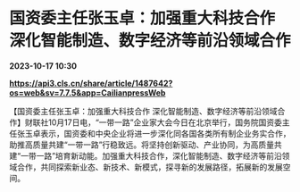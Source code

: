 # 国资委主任张玉卓：加强重大科技合作 深化智能制造、数字经济等前沿领域合作

**2023-10-17 10:30**

**https://api3.cls.cn/share/article/1487642?os=web&sv=7.7.5&app=CailianpressWeb**

【国资委主任张玉卓：加强重大科技合作 深化智能制造、数字经济等前沿领域合作】财联社10月17日电，“一带一路”企业家大会今日在北京举行，国务院国资委主任张玉卓表示，国资委和中央企业将进一步深化同各国各类所有制企业务实合作，助推高质量共建“一带一路”行稳致远。将坚持创新驱动、产业协同，为高质量共建“一带一路”培育新动能。加强重大科技合作，深化智能制造、数字经济等前沿领域合作，共同探索新业态、新技术、新模式，探寻新的发展路径，拓展新的发展空间。
